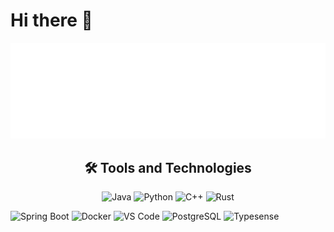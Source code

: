 # Hi there 👋
<p align="center"><img src="/metrics.plugin.languages.svg" alt="Metrics" width="600"></p>

<h2 align="center">🛠 Tools and Technologies</h2>
<div align="center" width="100%">
  
  ![Java](https://img.shields.io/badge/Java-007396?style=for-the-badge&logo=java&logoColor=white)
  ![Python](https://img.shields.io/badge/Python-3776AB?style=for-the-badge&logo=python&logoColor=white)
  ![C++](https://img.shields.io/badge/C++-00599C?style=for-the-badge&logo=c%2B%2B&logoColor=white)
  ![Rust](https://img.shields.io/badge/Rust-000000?style=for-the-badge&logo=rust&logoColor=white)
</div>

<p align="center">
  
  ![Spring Boot](https://img.shields.io/badge/Spring_Boot-6DB33F?style=for-the-badge&logo=spring-boot&logoColor=white)
  ![Docker](https://img.shields.io/badge/Docker-2496ED?style=for-the-badge&logo=docker&logoColor=white)
  ![VS Code](https://img.shields.io/badge/VS_Code-007ACC?style=for-the-badge&logo=visual-studio-code&logoColor=white)
  ![PostgreSQL](https://img.shields.io/badge/PostgreSQL-316192?style=for-the-badge&logo=postgresql&logoColor=white)
  ![Typesense](https://img.shields.io/badge/Typesense-3F60FB?style=for-the-badge&logo=typesense&logoColor=white)
</p>
